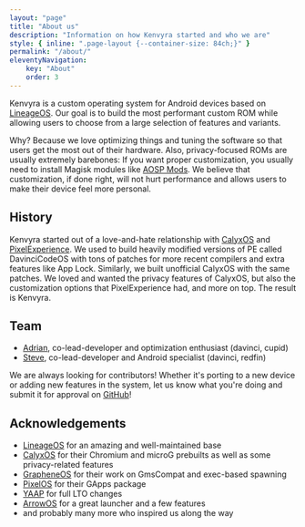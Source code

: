 ```yaml
---
layout: "page"
title: "About us"
description: "Information on how Kenvyra started and who we are"
style: { inline: ".page-layout {--container-size: 84ch;}" }
permalink: "/about/"
eleventyNavigation:
    key: "About"
    order: 3
---
```


Kenvyra is a custom operating system for Android devices based on [LineageOS](https://lineageos.org/). Our goal is to build the most performant custom ROM while allowing users to choose from a large selection of features and variants.

Why? Because we love optimizing things and tuning the software so that users get the most out of their hardware. Also, privacy-focused ROMs are usually extremely barebones: If you want proper customization, you usually need to install Magisk modules like [AOSP Mods](https://github.com/siavash79/AOSPMods). We believe that customization, if done right, will not hurt performance and allows users to make their device feel more personal.

## History

Kenvyra started out of a love-and-hate relationship with [CalyxOS](https://calyxos.org/) and [PixelExperience](https://download.pixelexperience.org/). We used to build heavily modified versions of PE called DavinciCodeOS with tons of patches for more recent compilers and extra features like App Lock. Similarly, we built unofficial CalyxOS with the same patches. We loved and wanted the privacy features of CalyxOS, but also the customization options that PixelExperience had, and more on top. The result is Kenvyra.

## Team

-   [Adrian](https://github.com/Gelbpunkt/), co-lead-developer and optimization enthusiast (davinci, cupid)
-   [Steve](https://github.com/Diniboy1123/), co-lead-developer and Android specialist (davinci, redfin)

We are always looking for contributors! Whether it's porting to a new device or adding new features in the system, let us know what you're doing and submit it for approval on [GitHub](https://github.com/Kenvyra/)!

## Acknowledgements

-   [LineageOS](https://lineageos.org/) for an amazing and well-maintained base
-   [CalyxOS](https://calyxos.org/) for their Chromium and microG prebuilts as well as some privacy-related features
-   [GrapheneOS](https://grapheneos.org/) for their work on GmsCompat and exec-based spawning
-   [PixelOS](https://pixelos.net/) for their GApps package
-   [YAAP](https://github.com/YAAP/) for full LTO changes
-   [ArrowOS](https://arrowos.net/) for a great launcher and a few features
-   and probably many more who inspired us along the way
